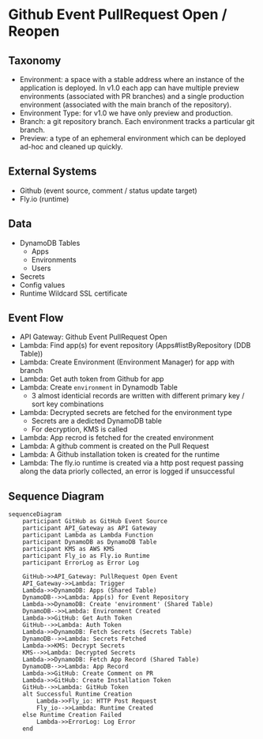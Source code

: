 # Github Event PullRequest Open / Reopen

## Taxonomy

- Environment: a space with a stable address where an instance of the application is deployed. In v1.0 each app can have multiple preview environments (associated with PR branches) and a single production environment (associated with the main branch of the repository).
- Environment Type: for v1.0 we have only preview and production.
- Branch: a git repository branch. Each environment tracks a particular git branch.
- Preview: a type of an ephemeral environment which can be deployed ad-hoc and cleaned up quickly.


## External Systems

- Github (event source, comment / status update target)
- Fly.io (runtime)

## Data

- DynamoDB Tables
  - Apps
  - Environments
  - Users
- Secrets
- Config values
- Runtime Wildcard SSL certificate

## Event Flow

- API Gateway: Github Event PullRequest Open
- Lambda: Find app(s) for event repository (Apps#listByRepository (DDB Table))
- Lambda: Create Environment (Environment Manager) for app with branch
- Lambda: Get auth token from Github for app
- Lambda: Create `environment` in Dynamodb Table
  - 3 almost identicial records are written with different primary key / sort key combinations
- Lambda: Decrypted secrets are fetched for the environment type
  - Secrets are a dedicted DynamoDB table
  - For decryption, KMS is called
- Lambda: App recrod is fetched for the created environment
- Lambda: A github comment is created on the Pull Request
- Lambda: A Github installation token is created for the runtime
- Lambda: The fly.io runtime is created via a http post request passing along the data priorly collected, an error is logged if unsuccessful


## Sequence Diagram

```mermaid
sequenceDiagram
    participant GitHub as GitHub Event Source
    participant API_Gateway as API Gateway
    participant Lambda as Lambda Function
    participant DynamoDB as DynamoDB Table
    participant KMS as AWS KMS
    participant Fly_io as Fly.io Runtime
    participant ErrorLog as Error Log

    GitHub->>API_Gateway: PullRequest Open Event
    API_Gateway->>Lambda: Trigger
    Lambda->>DynamoDB: Apps (Shared Table)
    DynamoDB-->>Lambda: App(s) for Event Repository
    Lambda->>DynamoDB: Create 'environment' (Shared Table)
    DynamoDB-->>Lambda: Environment Created
    Lambda->>GitHub: Get Auth Token
    GitHub-->>Lambda: Auth Token
    Lambda->>DynamoDB: Fetch Secrets (Secrets Table)
    DynamoDB-->>Lambda: Secrets Fetched
    Lambda->>KMS: Decrypt Secrets
    KMS-->>Lambda: Decrypted Secrets
    Lambda->>DynamoDB: Fetch App Record (Shared Table)
    DynamoDB-->>Lambda: App Record
    Lambda->>GitHub: Create Comment on PR
    Lambda->>GitHub: Create Installation Token
    GitHub-->>Lambda: GitHub Token
    alt Successful Runtime Creation
        Lambda->>Fly_io: HTTP Post Request
        Fly_io-->>Lambda: Runtime Created
    else Runtime Creation Failed
        Lambda->>ErrorLog: Log Error
    end
```
